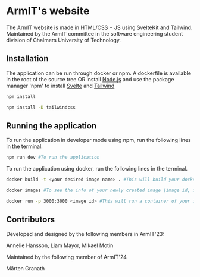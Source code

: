 # ArmIT's website

The ArmIT website is made in HTML/CSS + JS using SvelteKit and Tailwind. Maintained by the ArmIT committee in the software engineering student division of Chalmers University of Technology.

## Installation
The application can be run through docker or npm. A dockerfile is available in the root of the source tree OR install [Node.js](https://nodejs.org/en/download) and use the package manager 'npm' to install [Svelte](https://svelte.dev/docs/introduction) and [Tailwind](https://tailwindcss.com/docs/installation)


```bash
npm install
```
```bash
npm install -D tailwindcss
```

## Running the application

To run the application in developer mode using npm, run the following lines in the terminal.
```bash
npm run dev #To run the application
```

To run the application using docker, run the following lines in the terminal.
```bash
docker build -t <your desired image name> . #This will build your docker image. Include the dot.
```
```bash
docker images #To see the info of your newly created image (image id, image name, etc)
```
```bash
docker run -p 3000:3000 <image id> #This will run a container of your image and the application. Enter localhost in browser.
```


## Contributors

Developed and designed by the following members in ArmIT'23:

Annelie Hansson, Liam Mayor, Mikael Motin

Maintained by the following member of ArmIT'24

Mårten Granath

